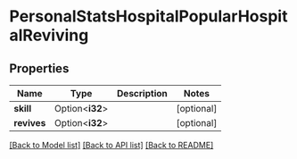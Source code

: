 # PersonalStatsHospitalPopularHospitalReviving

## Properties

Name | Type | Description | Notes
------------ | ------------- | ------------- | -------------
**skill** | Option<**i32**> |  | [optional]
**revives** | Option<**i32**> |  | [optional]

[[Back to Model list]](../README.md#documentation-for-models) [[Back to API list]](../README.md#documentation-for-api-endpoints) [[Back to README]](../README.md)


